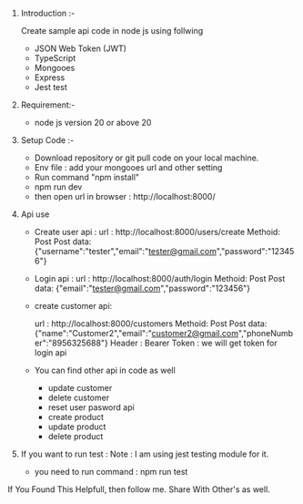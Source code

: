 
1. Introduction :- 

	Create sample api code in node js using follwing

	- JSON Web Token (JWT)
	- TypeScript
	- Mongooes
	- Express
	- Jest test

2. Requirement:-
	- node js version 20 or above 20

3. Setup Code :-
	- Download repository or git pull code on your local machine.
	- Env file : add your mongooes url and other setting
	- Run command "npm install"
	- npm run dev
	- then open url in browser : http://localhost:8000/

4. Api use 
	- Create user api :
	    url : http://localhost:8000/users/create
	    Methoid: Post
	    Post data: {"username":"tester","email":"tester@gmail.com","password":"123456"}

	- Login api : 
		url : http://localhost:8000/auth/login
	    Methoid: Post
	    Post data: {"email":"tester@gmail.com","password":"123456"}

	- create customer api:
	    
		url : http://localhost:8000/customers
	    Methoid: Post
	    Post data: {"name":"Customer2","email":"customer2@gmail.com","phoneNumber":"8956325688"}
	    Header : Bearer Token : we will get token for login api

	 - You can find other api in code as well
	   - update customer 
	   - delete customer
	   - reset user pasword api
	   - create product
	   - update product
	   - delete product

5. If you want to run test :
	Note : I am using jest testing module for it.
	- you need to run command : npm run test


If You Found This Helpfull, then follow me.
Share With Other's as well.
